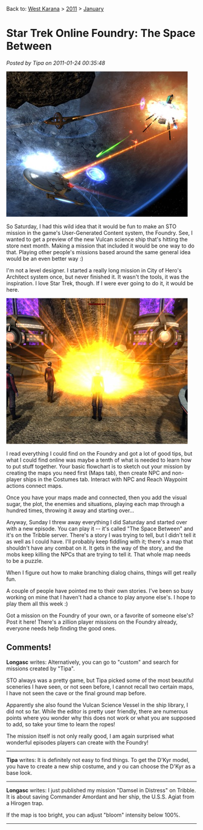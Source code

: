 Back to: [West Karana](/posts/westkarana.md) > [2011](/posts/2011/westkarana.md) > [January](./westkarana.md)
# Star Trek Online Foundry: The Space Between

*Posted by Tipa on 2011-01-24 00:35:48*

[![](../../../uploads/2011/01/GameClient-2011-01-23-21-43-08-75-480x383.jpg "The Space Between")](../../../uploads/2011/01/GameClient-2011-01-23-21-43-08-75.jpg)

So Saturday, I had this wild idea that it would be fun to make an STO mission in the game's User-Generated Content system, the Foundry. See, I wanted to get a preview of the new Vulcan science ship that's hitting the store next month. Making a mission that included it would be one way to do that. Playing other people's missions based around the same general idea would be an even better way :)

I'm not a level designer. I started a really long mission in City of Hero's Architect system once, but never finished it. It wasn't the tools, it was the inspiration. I love Star Trek, though. If I were ever going to do it, it would be here.

[![](../../../uploads/2011/01/GameClient-2011-01-23-21-11-01-77-480x384.jpg "The Space Between ground")](../../../uploads/2011/01/GameClient-2011-01-23-21-11-01-77.jpg)

I read everything I could find on the Foundry and got a lot of good tips, but what I could find online was maybe a tenth of what is needed to learn how to put stuff together. Your basic flowchart is to sketch out your mission by creating the maps you need first (Maps tab), then create NPC and non-player ships in the Costumes tab. Interact with NPC and Reach Waypoint actions connect maps.

Once you have your maps made and connected, then you add the visual sugar, the plot, the enemies and situations, playing each map through a hundred times, throwing it away and starting over...

Anyway, Sunday I threw away everything I did Saturday and started over with a new episode. You can play it -- it's called "The Space Between" and it's on the Tribble server. There's a story I was trying to tell, but I didn't tell it as well as I could have. I'll probably keep fiddling with it; there's a map that shouldn't have any combat on it. It gets in the way of the story, and the mobs keep killing the NPCs that are trying to tell it. That whole map needs to be a puzzle.

When I figure out how to make branching dialog chains, things will get really fun.

A couple of people have pointed me to their own stories. I've been so busy working on mine that I haven't had a chance to play anyone else's. I hope to play them all this week :)

Got a mission on the Foundry of your own, or a favorite of someone else's? Post it here! There's a zillion player missions on the Foundry already, everyone needs help finding the good ones.

## Comments!

**Longasc** writes: Alternatively, you can go to "custom" and search for missions created by "Tipa".

STO always was a pretty game, but Tipa picked some of the most beautiful sceneries I have seen, or not seen before, I cannot recall two certain maps, I have not seen the cave or the final ground map before.

Apparently she also found the Vulcan Science Vessel in the ship library, I did not so far. While the editor is pretty user friendly, there are numerous points where you wonder why this does not work or what you are supposed to add, so take your time to learn the ropes!

The mission itself is not only really good, I am again surprised what wonderful episodes players can create with the Foundry!

---

**Tipa** writes: It is definitely not easy to find things. To get the D'Kyr model, you have to create a new ship costume, and y ou can choose the D'Kyr as a base look.

---

**Longasc** writes: I just published my mission "Damsel in Distress" on Tribble.
It is about saving Commander Amordant and her ship, the U.S.S. Agiat from a Hirogen trap.

If the map is too bright, you can adjust "bloom" intensity below 100%.

---

